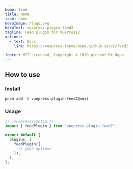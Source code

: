 ```yaml
---
home: true
title: Home
icon: home
heroImage: /logo.svg
heroText: vuepress-plugin-feed2
tagline: Feed plugin for VuePress2
actions:
  - text: Docs
    link: https://vuepress-theme-hope.github.io/v2/feed/

footer: MIT Licensed, Copyright © 2019-present Mr.Hope
---
```


## How to use

### Install

```bash
pnpm add -D vuepress-plugin-feed2@next
```

### Usage

```ts
// .vuepress/config.ts
import { feedPlugin } from "vuepress-plugin-feed2";

export default {
  plugins: [
    feedPlugin({
      // your options
    }),
  ],
};
```
